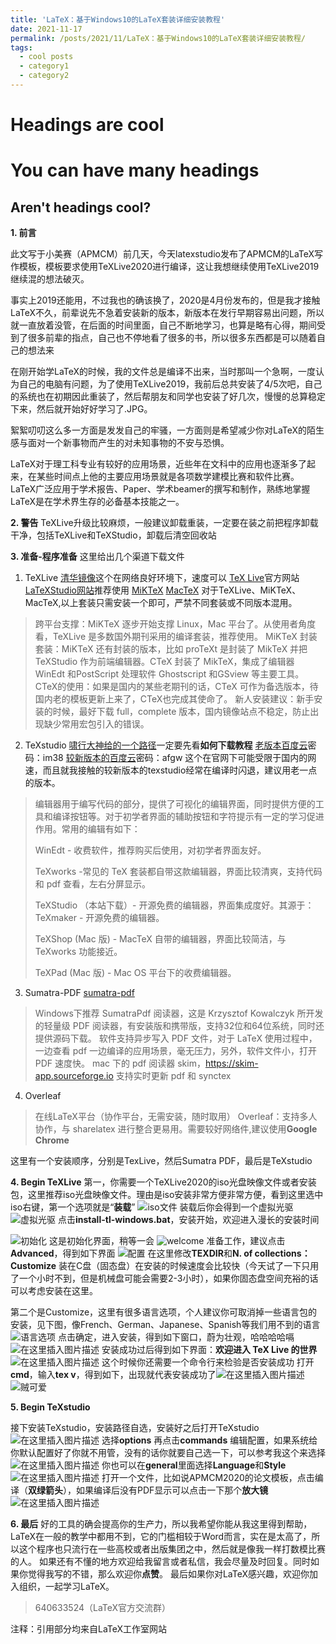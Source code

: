 ```yaml
---
title: 'LaTeX：基于Windows10的LaTeX套装详细安装教程'
date: 2021-11-17
permalink: /posts/2021/11/LaTeX：基于Windows10的LaTeX套装详细安装教程/
tags:
  - cool posts
  - category1
  - category2
---
```


Headings are cool
======

You can have many headings
======

Aren't headings cool?
------
 
 **1. 前言**

此文写于小美赛（APMCM）前几天，今天latexstudio发布了APMCM的LaTeX写作模板，模板要求使用TeXLive2020进行编译，这让我想继续使用TeXLive2019继续混的想法破灭。

事实上2019还能用，不过我也的确该换了，2020是4月份发布的，但是我才接触LaTeX不久，前辈说先不急着安装新的版本，新版本在发行早期容易出问题，所以就一直放着没管，在后面的时间里面，自己不断地学习，也算是略有心得，期间受到了很多前辈的指点，自己也不停地看了很多的书，所以很多东西都是可以随着自己的想法来

在刚开始学LaTeX的时候，我的文件总是编译不出来，当时那叫一个急啊，一度认为自己的电脑有问题，为了使用TeXLive2019，我前后总共安装了4/5次吧，自己的系统也在初期因此重装了，然后帮朋友和同学也安装了好几次，慢慢的总算稳定下来，然后就开始好好学习了.JPG。
      
絮絮叨叨这么多一方面是发发自己的牢骚，一方面则是希望减少你对LaTeX的陌生感与面对一个新事物而产生的对未知事物的不安与恐惧。

LaTeX对于理工科专业有较好的应用场景，近些年在文科中的应用也逐渐多了起来，在某些时间点上他的主要应用场景就是各项数学建模比赛和软件比赛。
LaTeX广泛应用于学术报告、Paper、学术beamer的撰写和制作，熟练地掌握LaTeX是在学术界生存的必备基本技能之一。
      

 **2. 警告**
 TeXLive升级比较麻烦，一般建议卸载重装，一定要在装之前把程序卸载干净，包括TeXLive和TeXStudio，卸载后清空回收站

 **3. 准备-程序准备**
 这里给出几个渠道下载文件
 

 1. TeXLive
 [清华镜像](https://mirrors.tuna.tsinghua.edu.cn/CTAN/systems/texlive/Images/)这个在网络良好环境下，速度可以
[TeX Live](http://tug.org/texlive/)官方网站
[LaTeXStudio网站](https://latexstudio.net/archives/51801.html)推荐使用
[MiKTeX](https://miktex.org/)
[MacTeX](http://tug.org/mactex/)
对于TeXLive、MiKTeX、MacTeX,以上套装只需安装一个即可，严禁不同套装或不同版本混用。

> 跨平台支撑：MiKTeX 逐步开始支撑 Linux，Mac 平台了。从使用者角度看，TeXLive 是多数国外期刊采用的编译套装，推荐使用。
> MiKTeX 封装套装：MiKTeX 还有封装的版本，比如 proTeXt 是封装了 MikTeX 并把 TeXStudio
> 作为前端编辑器。CTeX 封装了 MikTeX，集成了编辑器 WinEdt 和PostScript 处理软件 Ghostscript 和GSview 等主要工具。CTeX的使用：如果是国内的某些老期刊的话，CTeX 可作为备选版本，待国内老的模板更新上来了，CTeX也完成其使命了。
> 新人安装建议：新手安装的时候，最好下载 full，complete 版本，国内镜像站点不稳定，防止出现缺少常用宏包引入的错误。

 2. TeXstudio
 [啸行大神给的一个路径](https://d.serctl.com/)一定要先看**如何下载教程**
 [老版本百度云](https://pan.baidu.com/s/1m4-Z8fagJUxkw0ghz-0sDA)密码：im38
 [较新版本的百度云](https://pan.baidu.com/s/1S6xpWcX3yhLFEWpiDr2D8g)密码：afgw
 这个在官网下可能受限于国内的网速，而且就我接触的较新版本的texstudio经常在编译时闪退，建议用老一点的版本。
 

> 编辑器用于编写代码的部分，提供了可视化的编辑界面，同时提供方便的工具和编译按钮等。对于初学者界面的辅助按钮和字符提示有一定的学习促进作用。常用的编辑有如下：
> 
> WinEdt - 收费软件，推荐购买后使用，对初学者界面友好。
> 
> TeXworks -常见的 TeX 套装都自带这款编辑器，界面比较清爽，支持代码和 pdf 查看，左右分屏显示。
> 
> TeXStudio （本站下载）- 开源免费的编辑器，界面集成度好。其源于：TeXmaker - 开源免费的编辑器。
> 
> TeXShop (Mac 版) - MacTeX 自带的编辑器，界面比较简洁，与 TeXworks 功能接近。
> 
> TeXPad (Mac 版) - Mac OS 平台下的收费编辑器。

 3. Sumatra-PDF
[sumatra-pdf](https://sumatra-pdf.en.softonic.com/?ex=CORE-139.6)

> Windows下推荐 SumatraPdf 阅读器，这是 Krzysztof Kowalczyk 所开发的轻量级 PDF 阅读器，有安装版和携带版，支持32位和64位系统，同时还提供源码下载。 软件支持异步写入 PDF 文件，对于 LaTeX 使用过程中，一边查看 pdf 一边编译的应用场景，毫无压力，另外，软件文件小，打开 PDF 速度快。
> mac 下的 pdf 阅读器 skim，https://skim-app.sourceforge.io 支持实时更新 pdf 和 synctex

 4. Overleaf

>  在线LaTeX平台（协作平台，无需安装，随时取用） Overleaf：支持多人协作，与 sharelatex
> 进行整合更易用。需要较好网络件,建议使用**Google Chrome**

这里有一个安装顺序，分别是TexLive，然后Sumatra PDF，最后是TeXstudio
 

 **4. Begin TeXLive**
第一，你需要一个TeXLive2020的iso光盘映像文件或者安装包，这里推荐iso光盘映像文件。理由是iso安装非常方便非常方便，看到这里选中iso右键，第一个选项就是“**装载**”
![iso文件](https://img-blog.csdnimg.cn/20201123230751651.png#pic_center)
装载后你会得到一个虚拟光驱![虚拟光驱](https://img-blog.csdnimg.cn/20201123231145917.png?x-oss-process=image/watermark,type_ZmFuZ3poZW5naGVpdGk,shadow_10,text_aHR0cHM6Ly9ibG9nLmNzZG4ubmV0L3pob3VsdmJhbmc=,size_16,color_FFFFFF,t_70#pic_center)
点击**install-tl-windows.bat**，安装开始，欢迎进入漫长的安装时间

![初始化](https://img-blog.csdnimg.cn/20201123235330143.png?x-oss-process=image/watermark,type_ZmFuZ3poZW5naGVpdGk,shadow_10,text_aHR0cHM6Ly9ibG9nLmNzZG4ubmV0L3pob3VsdmJhbmc=,size_16,color_FFFFFF,t_70#pic_center)
这是初始化界面，稍等一会
![welcome](https://img-blog.csdnimg.cn/20201123235436451.png?x-oss-process=image/watermark,type_ZmFuZ3poZW5naGVpdGk,shadow_10,text_aHR0cHM6Ly9ibG9nLmNzZG4ubmV0L3pob3VsdmJhbmc=,size_16,color_FFFFFF,t_70#pic_center)
准备工作，建议点击**Advanced**，得到如下界面
![配置](https://img-blog.csdnimg.cn/20201123235330136.png?x-oss-process=image/watermark,type_ZmFuZ3poZW5naGVpdGk,shadow_10,text_aHR0cHM6Ly9ibG9nLmNzZG4ubmV0L3pob3VsdmJhbmc=,size_16,color_FFFFFF,t_70#pic_center)
在这里修改**TEXDIR**和**N. of collections：Customize**
装在C盘（固态盘）在安装的时候速度会比较快（今天试了一下只用了一个小时不到，但是机械盘可能会需要2-3小时），如果你固态盘空间充裕的话可以考虑安装在这里。

第二个是Customize，这里有很多语言选项，个人建议你可取消掉一些语言包的安装，见下图，像French、German、Japanese、Spanish等我们用不到的语言![语言选项](https://img-blog.csdnimg.cn/20201124000316376.png?x-oss-process=image/watermark,type_ZmFuZ3poZW5naGVpdGk,shadow_10,text_aHR0cHM6Ly9ibG9nLmNzZG4ubmV0L3pob3VsdmJhbmc=,size_16,color_FFFFFF,t_70#pic_center)
点击确定，进入安装，得到如下窗口，蔚为壮观，哈哈哈哈嗝
![在这里插入图片描述](https://img-blog.csdnimg.cn/2020112323533085.png?x-oss-process=image/watermark,type_ZmFuZ3poZW5naGVpdGk,shadow_10,text_aHR0cHM6Ly9ibG9nLmNzZG4ubmV0L3pob3VsdmJhbmc=,size_16,color_FFFFFF,t_70#pic_center)
安装成功过后得到如下界面：**欢迎进入 TeX Live 的世界**
![在这里插入图片描述](https://img-blog.csdnimg.cn/20201124000514781.png?x-oss-process=image/watermark,type_ZmFuZ3poZW5naGVpdGk,shadow_10,text_aHR0cHM6Ly9ibG9nLmNzZG4ubmV0L3pob3VsdmJhbmc=,size_16,color_FFFFFF,t_70#pic_center)
这个时候你还需要一个命令行来检验是否安装成功
打开**cmd**，输入**tex v**，得到如下，出现就代表安装成功了![在这里插入图片描述](https://img-blog.csdnimg.cn/20201124000705975.png?x-oss-process=image/watermark,type_ZmFuZ3poZW5naGVpdGk,shadow_10,text_aHR0cHM6Ly9ibG9nLmNzZG4ubmV0L3pob3VsdmJhbmc=,size_16,color_FFFFFF,t_70#pic_center)
![贼可爱](https://img-blog.csdnimg.cn/20201124000845390.jpg#pic_center)

 **5. Begin TeXstudio**

接下安装TeXstudio，安装路径自选，安装好之后打开TeXstudio
![在这里插入图片描述](https://img-blog.csdnimg.cn/2020112400114084.png#pic_center)
选择**options**
再点击**commands**
编辑配置，如果系统给你默认配置好了你就不用管，没有的话你就要自己选一下，可以参考我这个来选择
![在这里插入图片描述](https://img-blog.csdnimg.cn/20201124001457571.png?x-oss-process=image/watermark,type_ZmFuZ3poZW5naGVpdGk,shadow_10,text_aHR0cHM6Ly9ibG9nLmNzZG4ubmV0L3pob3VsdmJhbmc=,size_16,color_FFFFFF,t_70#pic_center)
你也可以在**general**里面选择**Language**和**Style**
![在这里插入图片描述](https://img-blog.csdnimg.cn/20201124001530714.png?x-oss-process=image/watermark,type_ZmFuZ3poZW5naGVpdGk,shadow_10,text_aHR0cHM6Ly9ibG9nLmNzZG4ubmV0L3pob3VsdmJhbmc=,size_16,color_FFFFFF,t_70#pic_center)
打开一个文件，比如说APMCM2020的论文模板，点击编译（**双绿箭头**），如果编译后没有PDF显示可以点击一下那个**放大镜**
![在这里插入图片描述](https://img-blog.csdnimg.cn/20201124001757952.png?x-oss-process=image/watermark,type_ZmFuZ3poZW5naGVpdGk,shadow_10,text_aHR0cHM6Ly9ibG9nLmNzZG4ubmV0L3pob3VsdmJhbmc=,size_16,color_FFFFFF,t_70#pic_center)

 **6. 最后**
好的工具的确会提高你的生产力，所以我希望你能从我这里得到帮助，LaTeX在一般的教学中都用不到，它的门槛相较于Word而言，实在是太高了，所以这个程序也只流行在一些高校或者出版集团之中，然后就是像我一样打数模比赛的人。
如果还有不懂的地方欢迎给我留言或者私信，我会尽量及时回复。同时如果你觉得我写的不错，那么欢迎你**点赞**。
最后如果你对LaTeX感兴趣，欢迎你加入组织，一起学习LaTeX。

> 640633524（LaTeX官方交流群）

注释：引用部分均来自LaTeX工作室网站
